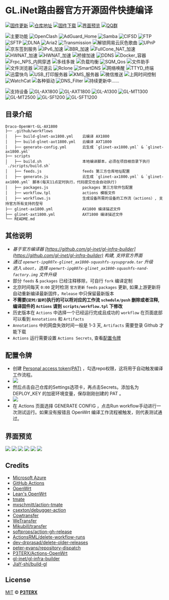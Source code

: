 <!--
 * @Module: module.name
 * @Description: your description
 * @Author: draco
 * @Email: draco.coder@gmail.com
 * @Github: https://github.com/draco-china
 * @Date: 2022-12-22 10:10:00
 * @LastEditTime: 2022-12-22 13:51:03
-->

# GL.iNet路由器官方开源固件快捷编译

[![固件更新](https://img.shields.io/badge/dynamic/json?style=flat-square&label=固件更新&query=0.published_at&url=https://api.github.com/repos/draco-china/Draco-OpenWrt-GL-AX1800/releases)](https://github.com/Draco-china/Draco-OpenWrt-GL-AX1800/actions)
[![仓库地址](https://img.shields.io/badge/仓库地址-点我-brightgreen?style=flat-square)](https://github.com/draco-china/Draco-OpenWrt-GL-AX1800)
[![固件下载](https://img.shields.io/badge/固件下载-点我-brightgreen?style=flat-square)](https://github.com/draco-china/Draco-OpenWrt-GL-AX1800/releases)
[![界面预览](https://img.shields.io/badge/界面预览-点我-brightgreen?style=flat-square)](#界面预览)
[![QQ群](https://img.shields.io/badge/QQ群-303121713-brightgreen?style=flat-square)](https://jq.qq.com/?_wv=1027&k=JVYytZpL)

![主要功能](https://img.shields.io/badge/主要功能:-blueviolet.svg?style=flat-square) ![OpenClash](https://img.shields.io/badge/-OpenClash-blue.svg?style=flat-square) ![AdGuard_Home](https://img.shields.io/badge/-AdGuard_Home-blue.svg?style=flat-square) ![Samba](https://img.shields.io/badge/-Samba-blue.svg?style=flat-square) ![CIFSD](https://img.shields.io/badge/-CIFSD-blue.svg?style=flat-square) ![FTP](https://img.shields.io/badge/-FTP-blue.svg?style=flat-square) ![SFTP](https://img.shields.io/badge/-SFTP-blue.svg?style=flat-square) ![DLNA](https://img.shields.io/badge/-DLNA-blue.svg?style=flat-square) ![Aria2](https://img.shields.io/badge/-Aria2-blue.svg?style=flat-square) ![Transmission](https://img.shields.io/badge/-Transmission-blue.svg?style=flat-square) ![解锁网易云灰色歌曲](https://img.shields.io/badge/-解锁网易云灰色歌曲-blue.svg?style=flat-square) ![UPnP](https://img.shields.io/badge/-UPnP-blue.svg?style=flat-square) ![京东签到服务](https://img.shields.io/badge/-京东签到服务-blue.svg?style=flat-square) ![IPv6_加速](https://img.shields.io/badge/-IPv6_加速-blue.svg?style=flat-square) ![BBR_加速](https://img.shields.io/badge/-BBR_加速-blue.svg?style=flat-square) ![FullCone_NAT_加速](https://img.shields.io/badge/-FullCone_NAT_加速-blue.svg?style=flat-square) ![HWNAT_加速](https://img.shields.io/badge/-SFE_加速-blue.svg?style=flat-square) ![HWNAT_加速](https://img.shields.io/badge/-HWNAT_加速-blue.svg?style=flat-square) ![桥接加速](https://img.shields.io/badge/-桥接加速-blue.svg?style=flat-square) ![DDNS](https://img.shields.io/badge/-DDNS-blue.svg?style=flat-square) ![Docker_容器](https://img.shields.io/badge/-Docker_容器-blue.svg?style=flat-square) ![Frpc_NPS_内网穿透](https://img.shields.io/badge/-Frpc_NPS_内网穿透-blue.svg?style=flat-square) ![多线多拨](https://img.shields.io/badge/-多线多拨-blue.svg?style=flat-square) ![负载均衡](https://img.shields.io/badge/-负载均衡-blue.svg?style=flat-square) ![SQM_Qos](https://img.shields.io/badge/-SQM_Qos-blue.svg?style=flat-square) ![文件助手](https://img.shields.io/badge/-文件助手-blue.svg?style=flat-square) ![文件浏览器](https://img.shields.io/badge/-文件浏览器-blue.svg?style=flat-square) ![可道云](https://img.shields.io/badge/-可道云-blue.svg?style=flat-square) ![Rclone](https://img.shields.io/badge/-Rclone-blue.svg?style=flat-square) ![SmartDNS](https://img.shields.io/badge/-SmartDNS-blue.svg?style=flat-square) ![网络唤醒](https://img.shields.io/badge/-网络唤醒-blue.svg?style=flat-square) ![TTYD_终端](https://img.shields.io/badge/-TTYD_终端-blue.svg?style=flat-square) ![迅雷快鸟](https://img.shields.io/badge/-迅雷快鸟-blue.svg?style=flat-square) ![USB_打印服务器](https://img.shields.io/badge/-USB_打印服务器-blue.svg?style=flat-square) ![KMS_服务器](https://img.shields.io/badge/-KMS_服务器-blue.svg?style=flat-square) ![微信推送](https://img.shields.io/badge/-微信推送-blue.svg?style=flat-square) ![上网时间控制](https://img.shields.io/badge/-上网时间控制-blue.svg?style=flat-square) ![WatchCat](https://img.shields.io/badge/-WatchCat-blue.svg?style=flat-square) ![各种驱动](https://img.shields.io/badge/-各种驱动-blue.svg?style=flat-square) ![DNS_Filter](https://img.shields.io/badge/-DNS_Filter-blue.svg?style=flat-square) ![持续更新中……](https://img.shields.io/badge/-持续更新中……-blue.svg?style=flat-square)

![支持设备](https://img.shields.io/badge/支持设备:-blueviolet.svg?style=flat-square) ![GL-AX1800](https://img.shields.io/badge/GL-AX1800-blueviolet.svg?style=flat-square) ![GL-AXT1800](https://img.shields.io/badge/GL-AXT1800-blueviolet.svg?style=flat-square) ![GL-A1300](https://img.shields.io/badge/GL-A1300-blueviolet.svg?style=flat-square) ![GL-MT1300](https://img.shields.io/badge/GL-MT1300-blueviolet.svg?style=flat-square) ![GL-MT2500](https://img.shields.io/badge/GL-MT2500-blueviolet.svg?style=flat-square) ![GL-SF1200](https://img.shields.io/badge/GL-SF1200-blueviolet.svg?style=flat-square) ![GL-SFT1200](https://img.shields.io/badge/GL-SFT1200-blueviolet.svg?style=flat-square)

## 目录介绍

```tree
Draco-OpenWrt-GL-AX1800
├── .github/workflows
│   ├── build-glnet-ax1800.yml    云编译 AX1800
│   ├── build-glnet-axt1800.yml   云编译 AXT1800
│   ├── generate-config.yml       云生成 `glinet-ax1800.yml` & `glinet-ax1800.yml`
├── scripts
│   ├── build.sh                  本地编译脚本，必须在项目根目录下执行 `./scripts/build.sh`
│   ├── feeds.js                  feeds 第三方仓库地址配置
│   ├── generate.js               云生成 `glinet-ax1800.yml` & `glinet-ax1800.yml` 脚本(每天11点定时执行，代码提交也会自动执行)
│   ├── packages.js               packages 第三方软件包配置
│   ├── workflow.tpl              actions 模板文件
│   ├── workflows.js              生成设备所需的设备的工作流（actions）, 支持官方所有支持的型号
├── glinet-ax1800.yml             AX1800 编译描述文件
├── glinet-axt1800.yml            AXT1800 编译描述文件
└── README.md
```

## 其他说明

- *基于官方编译器 [https://github.com/gl-inet/gl-infra-builder](https://github.com/gl-inet/gl-infra-builder) 构建, 支持官方界面*
- *通过  `openwrt-ipq807x-glinet_ax1800-squashfs-sysupgrade.tar` 升级*
- *进入 `uboot`，选择 `openwrt-ipq807x-glinet_ax1800-squashfs-nand-factory.img` 文件升级*
- 部分 `feeds` & `packages` 已经注释移除，可自行 `fork` 编译定制
- 北京时间每天 `0:00` 定时检测 `官方更新` `feeds`  `packages` 更新, 如果上游更新将自动重新编译最新固件，`Release` 中只保留最新版本
- **不需要(`定时/监听`)执行的可以将对应的工作流 `schedule/push` 删除或者注释, 编译固件的 `Actions` 请到 `scripts/workflow.tpl` 下修改**
- 历史版本在 `Actions` 中选择一个已经运行完成且成功的 `workflow` 在页面底部可以看到 `Annotations` 和 `Artifacts`
- `Annotations` 中的网盘失效时间一般是 1-3 天, `Artifacts` 需要登录 Github 才能下载
- `Actions` 运行需要设置 `Actions Secrets`, 查看[配置令牌](#配置令牌)

## 配置令牌

- 创建 [Personal access token(PAT)](https://github.com/settings/tokens/new) ，勾选repo权限，这将用于自动触发编译工作流程。
- ![](./preview/WX20220711-202547%402x.png)
- 然后点击自己仓库的Settings选项卡，再点击Secrets。添加名为 DEPLOY_KEY 的加密环境变量，保存刚刚创建的 PAT 。
- ![](./preview/WX20220711-202739%402x.png)
- 在 Actions 页面选择 GENERATE CONFIG ，点击Run workflow手动进行一次测试运行。如果没有报错且 OpenWrt 编译工作流程被触发，则代表测试通过。

## 界面预览

![](./preview/WX20220712-093843@2x.png)
![](./preview/WX20220712-093936@2x.png)
![](./preview/WX20220712-093945@2x.png)
![](./preview/WX20220712-093955@2x.png)
![](./preview/WX20220712-094004@2x.png)
![](./preview/WX20220712-094014@2x.png)

## Credits

- [Microsoft Azure](https://azure.microsoft.com)
- [GitHub Actions](https://github.com/features/actions)
- [OpenWrt](https://github.com/openwrt/openwrt)
- [Lean&#39;s OpenWrt](https://github.com/coolsnowwolf/lede)
- [tmate](https://github.com/tmate-io/tmate)
- [mxschmitt/action-tmate](https://github.com/mxschmitt/action-tmate)
- [csexton/debugger-action](https://github.com/csexton/debugger-action)
- [Cowtransfer](https://cowtransfer.com)
- [WeTransfer](https://wetransfer.com/)
- [Mikubill/transfer](https://github.com/Mikubill/transfer)
- [softprops/action-gh-release](https://github.com/softprops/action-gh-release)
- [ActionsRML/delete-workflow-runs](https://github.com/ActionsRML/delete-workflow-runs)
- [dev-drprasad/delete-older-releases](https://github.com/dev-drprasad/delete-older-releases)
- [peter-evans/repository-dispatch](https://github.com/peter-evans/repository-dispatch)
- [P3TERX/Actions-OpenWrt](https://github.com/P3TERX/Actions-OpenWrt)
- [gl-inet/gl-infra-builder](https://github.com/gl-inet/gl-infra-builder)
- [JiaY-shi/build-gl](https://github.com/JiaY-shi/build-gl.inet)

## License

[MIT](https://github.com/P3TERX/Actions-OpenWrt/blob/main/LICENSE) © [**P3TERX**](https://p3terx.com)
